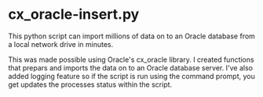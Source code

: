 # cx_oracle-insert.py
This python script can import millions of data on to an Oracle database from a local network drive in minutes.

This was made possible using Oracle's cx_oracle library. I created functions that prepars and imports the data on to an Oracle database server. I've also added logging feature so if the script is run using the command prompt, you get updates the processes status within the script.

